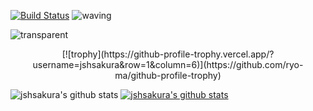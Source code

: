[![Build Status](https://travis-ci.org/joemccann/dillinger.svg?branch=master)](https://travis-ci.org/joemccann/dillinger)
![waving](https://capsule-render.vercel.app/api?type=waving&height=200&text=Perfectionists%20with%20Deadlines!&fontAlignY=40&color=gradient&fontSize=40)

![transparent](https://capsule-render.vercel.app/api?type=transparent&fontColor=auto&text=Husband%20of%20Rebekah&height=150&fontSize=60&desc=A%20developer%20who%20enjoys%20Linux%20and%20mobile%20devices&descAlignY=75&descAlign=60)

<div align=center>
[![trophy](https://github-profile-trophy.vercel.app/?username=jshsakura&row=1&column=6)](https://github.com/ryo-ma/github-profile-trophy)
</div>


![jshsakura's github stats](https://github-readme-stats.vercel.app/api?username=jshsakura&show_icons=true)
[![jshsakura's github stats](https://github-readme-stats.vercel.app/api/top-langs/?username=jshsakura&show_icons=true&hide_border=true&title_color=004386&icon_color=004386&layout=compact)](https://github.com/jshsakura)



<!--
**jshsakura/jshsakura** is a ✨ _special_ ✨ repository because its `README.md` (this file) appears on your GitHub profile.
&theme=dracula 
Here are some ideas to get you started:

- 🔭 I’m currently working on ...
- 🌱 I’m currently learning ...
- 👯 I’m looking to collaborate on ...
- 🤔 I’m looking for help with ...
- 💬 Ask me about ...
- 📫 How to reach me: ...
- 😄 Pronouns: ...
- ⚡ Fun fact: ...
-->
